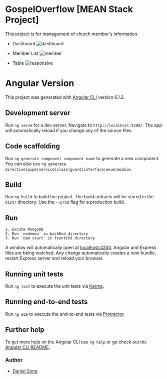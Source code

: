 # GospelOverflow [MEAN Stack Project]
This project is for management of church member's information.

* Dashboard
![dashboard](https://user-images.githubusercontent.com/43972187/46876871-6a699080-ce0d-11e8-869d-1f83d5f1f032.JPG)

* Member List
![member](https://user-images.githubusercontent.com/43972187/46877020-c6341980-ce0d-11e8-837f-556820a7f9e0.JPG)

* Table
![responsive](https://user-images.githubusercontent.com/43972187/46877053-d946e980-ce0d-11e8-98b4-4a406bbc5988.JPG)

# Angular Version
This project was generated with [Angular CLI](https://github.com/angular/angular-cli) version 6.1.2.

## Development server

Run `ng serve` for a dev server. Navigate to `http://localhost:4200/`. The app will automatically reload if you change any of the source files.

## Code scaffolding

Run `ng generate component component-name` to generate a new component. You can also use `ng generate directive|pipe|service|class|guard|interface|enum|module`.

## Build

Run `ng build` to build the project. The build artifacts will be stored in the `dist/` directory. Use the `--prod` flag for a production build.

## Run
	1. Excute MongoDB
	2. Run `nodemon` in backEnd directory
	3. Run `npm start` in frontEnd directory

A window will automatically open at [localhost:4200](http://localhost:4200). Angular and Express files are being watched. Any change automatically creates a new bundle, restart Express server and reload your browser.

## Running unit tests

Run `ng test` to execute the unit tests via [Karma](https://karma-runner.github.io).

## Running end-to-end tests

Run `ng e2e` to execute the end-to-end tests via [Protractor](http://www.protractortest.org/).

## Further help

To get more help on the Angular CLI use `ng help` or go check out the [Angular CLI README](https://github.com/angular/angular-cli/blob/master/README.md).

### Author
* [Daniel Song](https://github.com/ksong7060/GospelOverflow)
